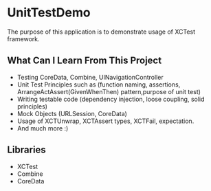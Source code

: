 # UnitTestDemo

The purpose of this application is to demonstrate usage of XCTest framework.

## What Can I Learn From This Project

- Testing CoreData, Combine, UINavigationController
- Unit Test Principles such as (function naming, assertions, ArrangeActAssert(GivenWhenThen) pattern,purpose of unit test)
- Writing testable code (dependency injection, loose coupling, solid principles)
- Mock Objects (URLSession, CoreData)
- Usage of XCTUnwrap, XCTAssert types, XCTFail, expectation.
- And much more :)

## Libraries

- XCTest
- Combine
- CoreData
